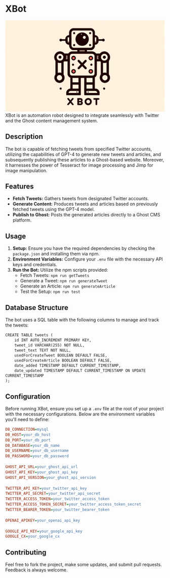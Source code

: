 # XBot
![XBot Logo](https://github.com/arthurcrosnier/xbot/blob/main/dalle-xbot.png)
XBot is an automation robot designed to integrate seamlessly with Twitter and the Ghost content management system.

## Description
The bot is capable of fetching tweets from specified Twitter accounts, utilizing the capabilities of GPT-4 to generate new tweets and articles, and subsequently publishing these articles to a Ghost-based website. Moreover, it harnesses the power of Tesseract for image processing and Jimp for image manipulation.

## Features
- **Fetch Tweets:** Gathers tweets from designated Twitter accounts.
- **Generate Content:** Produces tweets and articles based on previously fetched tweets using the GPT-4 model.
- **Publish to Ghost:** Posts the generated articles directly to a Ghost CMS platform.

## Usage
1. **Setup:** Ensure you have the required dependencies by checking the `package.json` and installing them via npm.
2. **Environment Variables:** Configure your `.env` file with the necessary API keys and credentials.
3. **Run the Bot:** Utilize the npm scripts provided:
   - Fetch Tweets: `npm run getTweets`
   - Generate a Tweet: `npm run generateTweet`
   - Generate an Article: `npm run generateArticle`
   - Test the Setup: `npm run test`

## Database Structure
The bot uses a SQL table with the following columns to manage and track the tweets:
```
CREATE TABLE tweets (
    id INT AUTO_INCREMENT PRIMARY KEY,
    tweet_id VARCHAR(255) NOT NULL,
    tweet_text TEXT NOT NULL,
    usedForCreateTweet BOOLEAN DEFAULT FALSE,
    usedForCreateArticle BOOLEAN DEFAULT FALSE,
    date_added TIMESTAMP DEFAULT CURRENT_TIMESTAMP,
    date_updated TIMESTAMP DEFAULT CURRENT_TIMESTAMP ON UPDATE CURRENT_TIMESTAMP
);
```

## Configuration

Before running XBot, ensure you set up a `.env` file at the root of your project with the necessary configurations. Below are the environment variables you'll need to define:

```ini
DB_CONNECTION=mysql
DB_HOST=your_db_host
DB_PORT=your_db_port
DB_DATABASE=your_db_name
DB_USERNAME=your_db_username
DB_PASSWORD=your_db_password

GHOST_API_URL=your_ghost_api_url
GHOST_API_KEY=your_ghost_api_key
GHOST_API_VERSION=your_ghost_api_version

TWITTER_API_KEY=your_twitter_api_key
TWITTER_API_SECRET=your_twitter_api_secret
TWITTER_ACCESS_TOKEN=your_twitter_access_token
TWITTER_ACCESS_TOKEN_SECRET=your_twitter_access_token_secret
TWITTER_BEARER_TOKEN=your_twitter_bearer_token

OPENAI_APIKEY=your_openai_api_key

GOOGLE_API_KEY=your_google_api_key
GOOGLE_CX=your_google_cx
```

## Contributing
Feel free to fork the project, make some updates, and submit pull requests. Feedback is always welcome.
